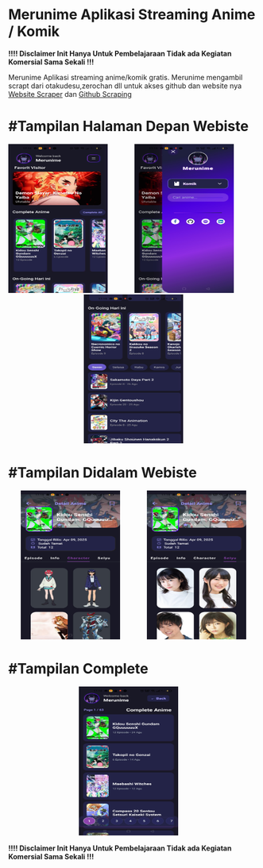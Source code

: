# Merunime Aplikasi Streaming Anime / Komik 
<b>!!!! Disclaimer Init Hanya Untuk Pembelajaraan Tidak ada Kegiatan Komersial Sama Sekali !!!</b>
<p>Merunime Aplikasi streaming anime/komik gratis. Merunime mengambil scrapt dari otakudesu,zerochan dll untuk akses github dan website nya <a href="https://otakudesu-apifree.up.railway.app/">Website Scraper</a> dan  <a href="https://github.com/Rafliarjunapratama/otakudesu">Github Scraping</a></p>
<b><h1>#Tampilan Halaman Depan Webiste</h1></b>
<p align="center">
  <img src="https://github.com/Rafliarjunapratama/merunime/blob/main/assets/gambar/Screenshot_2025-08-27-17-13-06-20_f73b71075b1de7323614b647fe394240.jpg" width="200" height="300" style="margin-right: 50px;" />
  
  <img src="https://github.com/Rafliarjunapratama/merunime/blob/main/assets/gambar/Screenshot_2025-08-27-17-13-12-49_f73b71075b1de7323614b647fe394240.jpg" width="200" height="300" style="margin-right: 50px;"/>
   <img src="https://github.com/Rafliarjunapratama/merunime/blob/main/assets/gambar/Screenshot_2025-08-27-17-13-58-33_f73b71075b1de7323614b647fe394240.jpg" width="200" height="300" />
</p>

<b><h1>#Tampilan Didalam Webiste</h1></b>

<p align="center">
  <img src="https://github.com/Rafliarjunapratama/merunime/blob/main/assets/gambar/Screenshot_2025-08-27-17-13-40-30_f73b71075b1de7323614b647fe394240.jpg" width="200" height="300" style="margin-right: 50px;" />
  
  <img src="https://github.com/Rafliarjunapratama/merunime/blob/main/assets/gambar/Screenshot_2025-08-27-17-13-43-41_f73b71075b1de7323614b647fe394240.jpg" width="200" height="300" />
</p>

<b><h1>#Tampilan Complete</h1></b>

<p align="center">
  <img src="https://github.com/Rafliarjunapratama/merunime/blob/main/assets/gambar/Screenshot_2025-08-27-17-14-04-00_f73b71075b1de7323614b647fe394240.jpg" width="200" height="300" style="margin-right: 20px;" />
  
</p>


<b>!!!! Disclaimer Init Hanya Untuk Pembelajaraan Tidak ada Kegiatan Komersial Sama Sekali !!!</b>

